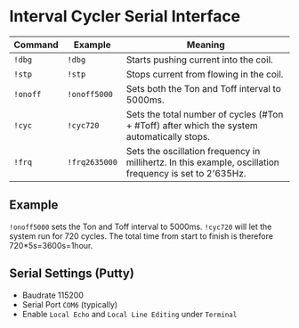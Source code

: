 # Interval Cycler Serial Interface

| Command  | Example       | Meaning                                                      |
| -------- | ------------- | ------------------------------------------------------------ |
| `!dbg`   | `!dbg`        | Starts pushing current into the coil.                        |
| `!stp`   | `!stp`        | Stops current from flowing in the coil.                      |
| `!onoff` | `!onoff5000`  | Sets both the Ton and Toff interval to 5000ms.               |
| `!cyc`   | `!cyc720`     | Sets the total number of cycles (#Ton + #Toff) after which the system automatically stops. |
| `!frq`   | `!frq2635000` | Sets the oscillation frequency in millihertz. In this example, oscillation frequency is set to 2'635Hz. |

## Example

`!onoff5000` sets the Ton and Toff interval to 5000ms. `!cyc720` will let the system run for 720 cycles. The total time from start to finish is therefore 720*5s=3600s=1hour.

## Serial Settings (Putty)

- Baudrate 115200
- Serial Port `COM6` (typically)
- Enable `Local Echo` and `Local Line Editing` under `Terminal`
